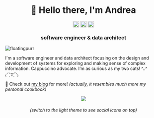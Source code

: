 <h1 align="center">👋 Hello there, I'm Andrea</h1>

<p align="center">
<a href=https://twitter.com/i_m_andrea target="blank"><img align="center" src=https://cdn.jsdelivr.net/npm/simple-icons@3.0.1/icons/twitter.svg alt="i_m_andrea" height="20" width="20" /></a>
<a href=https://linkedin.com/in/andreamignone target="blank"><img align="center" src=https://cdn.jsdelivr.net/npm/simple-icons@3.0.1/icons/linkedin.svg alt="andreamignone" height="20" width="20" /></a>
<a href=https://stackoverflow.com/users/4820341 target="blank"><img align="center" src=https://cdn.jsdelivr.net/npm/simple-icons@3.0.1/icons/stackoverflow.svg alt="andreamignone" height="20" width="20" /></a>
</p>

<h3 align="center">software engineer & data architect</h3>

<p align="left"> <img src="https://komarev.com/ghpvc/?username=floatingpurr&label=Guests&color=orange" alt="floatingpurr" /></p>

I'm a software engineer and data architect focusing on the design and development of systems for exploring and making sense of complex information. Cappuccino advocate. I’m as curious as my two cats! ^..^ ₍⸍⸌̣ʷ̣̫⸍̣⸌₎

💬 Check out [my blog](https://imandrea.me/) for more! _(actually, it resembles much more my personal cookbook)_

<p align="center"> <img src=https://github-readme-stats.vercel.app/api?username=floatingpurr&count_private=true&show_icons=true&custom_title=My%20GitHub%20Stats&theme=ayu-mirage> </p>

<h6 align="center">(switch to the light theme to see social icons on top)</h6>

<!--
**floatingpurr/floatingpurr** is a ✨ _special_ ✨ repository because its `README.md` (this file) appears on your GitHub profile.

Here are some ideas to get you started:

- 🔭 I’m currently working on ...
- 🌱 I’m currently learning ...
- 👯 I’m looking to collaborate on ...
- 🤔 I’m looking for help with ...
- 💬 Ask me about ...
- 📫 How to reach me: ...
- 😄 Pronouns: ...
- ⚡ Fun fact: ...
-->


